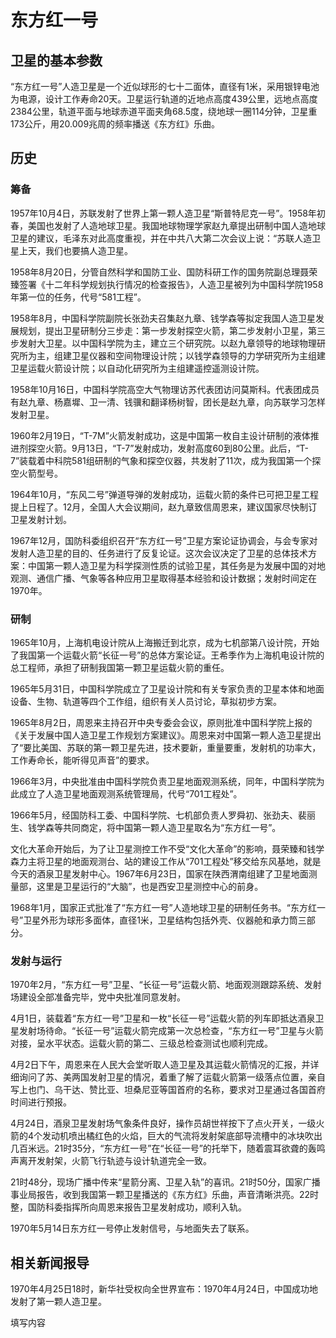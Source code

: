 <!--
 * @Author: blueWALL-E
 * @Date: 2025-06-26 14:22:30
 * @LastEditTime: 2025-06-26 14:39:43
 * @FilePath: \Chinese Aerospace History\中国航天纪传史\工程纪\两弹一星\东方红一号.md
 * @Description: 东方红一号卫星的历史
 * @Wearing:  Read only, do not modify place!!! 
 * @Shortcut keys:  ctrl+alt+/ ctrl+alt+z
-->
# 东方红一号

## 卫星的基本参数
“东方红一号”人造卫星是一个近似球形的七十二面体，直径有1米，采用银锌电池为电源，设计工作寿命20天。卫星运行轨道的近地点高度439公里，远地点高度2384公里，轨道平面与地球赤道平面夹角68.5度，绕地球一圈114分钟，卫星重173公斤，用20.009兆周的频率播送《东方红》乐曲。


## 历史


### 筹备
1957年10月4日，苏联发射了世界上第一颗人造卫星“斯普特尼克一号”。1958年初春，美国也发射了人造地球卫星。我国地球物理学家赵九章提出研制中国人造地球卫星的建议，毛泽东对此高度重视，并在中共八大第二次会议上说：“苏联人造卫星上天，我们也要搞人造卫星。

1958年8月20日，分管自然科学和国防工业、国防科研工作的国务院副总理聂荣臻签署《十二年科学规划执行情况的检查报告》，人造卫星被列为中国科学院1958年第一位的任务，代号“581工程”。

1958年8月，中国科学院副院长张劲夫召集赵九章、钱学森等拟定我国人造卫星发展规划，提出卫星研制分三步走：第一步发射探空火箭，第二步发射小卫星，第三步发射大卫星。以中国科学院为主，建立三个研究院。以赵九章领导的地球物理研究所为主，组建卫星仪器和空间物理设计院；以钱学森领导的力学研究所为主组建卫星运载火箭设计院；以自动化研究所为主组建遥控遥测设计院。

1958年10月16日，中国科学院高空大气物理访苏代表团访问莫斯科。代表团成员有赵九章、杨嘉墀、卫一清、钱骥和翻译杨树智，团长是赵九章，向苏联学习怎样发射卫星。

1960年2月19日，“T-7M”火箭发射成功，这是中国第一枚自主设计研制的液体推进剂探空火箭。9月13日，“T-7”发射成功，发射高度60到80公里。此后，“T-7”装载着中科院581组研制的气象和探空仪器，共发射了11次，成为我国第一个探空火箭型号。

1964年10月，“东风二号”弹道导弹的发射成功，运载火箭的条件已可把卫星工程提上日程了。12月，全国人大会议期间，赵九章致信周恩来，建议国家尽快制订卫星发射计划。

1967年12月，国防科委组织召开“东方红一号”卫星方案论证协调会，与会专家对发射人造卫星的目的、任务进行了反复论证。这次会议决定了卫星的总体技术方案：中国第一颗人造卫星为科学探测性质的试验卫星，其任务是为发展中国的对地观测、通信广播、气象等各种应用卫星取得基本经验和设计数据；发射时间定在1970年。



### 研制

1965年10月，上海机电设计院从上海搬迁到北京，成为七机部第八设计院，开始了我国第一个运载火箭“长征一号”的总体方案论证。王希季作为上海机电设计院的总工程师，承担了研制我国第一颗卫星运载火箭的重任。

1965年5月31日，中国科学院成立了卫星设计院和有关专家负责的卫星本体和地面设备、生物、轨道等四个工作组，组织有关人员讨论，草拟初步方案。
​

1965年8月2日，周恩来主持召开中央专委会会议，原则批准中国科学院上报的《关于发展中国人造卫星工作规划方案建议》。周恩来对中国第一颗人造卫星提出了“要比美国、苏联的第一颗卫星先进，技术要新，重量要重，发射机的功率大，工作寿命长，能听得见声音”的要求。
​

1966年3月，中央批准由中国科学院负责卫星地面观测系统，同年，中国科学院为此成立了人造卫星地面观测系统管理局，代号“701工程处”。
​

1966年5月，经国防科工委、中国科学院、七机部负责人罗舜初、张劲夫、裴丽生、钱学森等共同商定，将中国第一颗人造卫星取名为“东方红一号”。
​

文化大革命开始后，为了让卫星测控工作不受“文化大革命”的影响，聂荣臻和钱学森力主将卫星的地面观测台、站的建设工作从“701工程处”移交给东风基地，就是今天的酒泉卫星发射中心。1967年6月23日，国家在陕西渭南组建了卫星地面测量部，这里是卫星运行的“大脑”，也是西安卫星测控中心的前身。
​

1968年1月，国家正式批准了“东方红一号”人造地球卫星的研制任务书。“东方红一号”卫星外形为球形多面体，直径1米，卫星结构包括外壳、仪器舱和承力筒三部分。

### 发射与运行
1970年2月，“东方红一号”卫星、“长征一号”运载火箭、地面观测跟踪系统、发射场建设全部准备完毕，党中央批准同意发射。
​

4月1日，装载着“东方红一号”卫星和一枚“长征一号”运载火箭的列车即抵达酒泉卫星发射场待命。“长征一号”运载火箭完成第一次总检查，“东方红一号”卫星与火箭对接，呈水平状态。运载火箭的第二、三级总检查测试也顺利完成。
​

4月2日下午，周恩来在人民大会堂听取人造卫星及其运载火箭情况的汇报，并详细询问了苏、美两国发射卫星的情况，着重了解了运载火箭第一级落点位置，亲自写上也门、乌干达、赞比亚、坦桑尼亚等国首府的名称，要求对卫星通过各国首府时间进行预报。
​

4月24日，酒泉卫星发射场气象条件良好，操作员胡世祥按下了点火开关，一级火箭的4个发动机喷出橘红色的火焰，巨大的气流将发射架底部导流槽中的冰块吹出几百米远。21时35分，“东方红一号”在“长征一号”的托举下，随着震耳欲聋的轰鸣声离开发射架，火箭飞行轨迹与设计轨道完全一致。
​

21时48分，现场广播中传来“星箭分离、卫星入轨”的喜讯。21时50分，国家广播事业局报告，收到我国第一颗卫星播送的《东方红》乐曲，声音清晰洪亮。22时整，国防科委指挥所向周恩来报告卫星发射成功，顺利入轨。
​

1970年5月14日东方红一号停止发射信号，与地面失去了联系。

## 相关新闻报导

1970年4月25日18时，新华社受权向全世界宣布：1970年4月24日，中国成功地发射了第一颗人造卫星。

填写内容
